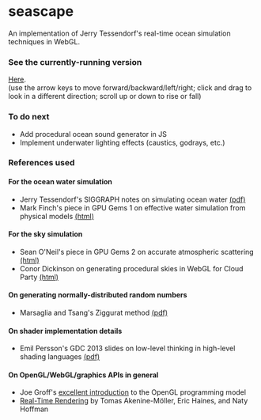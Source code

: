 # seascape

An implementation of Jerry Tessendorf's real-time ocean simulation techniques in WebGL.

### See the currently-running version

[Here](http://blog.melindalu.com/media/2015-06-14-seaflailing/).  
(use the arrow keys to move forward/backward/left/right; click and drag to look in a different direction; scroll up or down to rise or fall)

### To do next

* Add procedural ocean sound generator in JS
* Implement underwater lighting effects (caustics, godrays, etc.)

### References used

#### For the ocean water simulation

* Jerry Tessendorf's SIGGRAPH notes on simulating ocean water [(pdf)](http://graphics.ucsd.edu/courses/rendering/2005/jdewall/tessendorf.pdf)
* Mark Finch's piece in GPU Gems 1 on effective water simulation from physical models [(html)](http://http.developer.nvidia.com/GPUGems/gpugems_ch01.html)

#### For the sky simulation

* Sean O'Neil's piece in GPU Gems 2 on accurate atmospheric scattering [(html)](http://http.developer.nvidia.com/GPUGems2/gpugems2_chapter16.html)
* Conor Dickinson on generating procedural skies in WebGL for Cloud Party [(html)](http://www.gamasutra.com/blogs/ConorDickinson/20130919/200656/Stunning_Procedural_Skies_in_WebGL__Part_1.php)

#### On generating normally-distributed random numbers

* Marsaglia and Tsang's Ziggurat method [(pdf)](http://www.jstatsoft.org/v05/i08/paper/)

#### On shader implementation details

* Emil Persson's GDC 2013 slides on low-level thinking in high-level shading languages [(pdf)](http://www.humus.name/Articles/Persson_LowLevelThinking.pdf)

#### On OpenGL/WebGL/graphics APIs in general

* Joe Groff's [excellent introduction](http://duriansoftware.com/joe/An-intro-to-modern-OpenGL.-Table-of-Contents.html) to the OpenGL programming model
* [Real-Time Rendering](http://www.realtimerendering.com/book.html) by Tomas Akenine-Möller, Eric Haines, and Naty Hoffman
